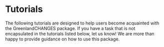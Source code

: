 # Tutorials

The following tutorials are designed to help users become acquainted with the GreenlandCHANGES package. If you have a task that is not encapsulated in the tutorials listed below, let us know! We are more than happy to provide guidance on how to use this package.
